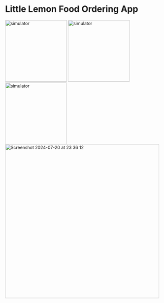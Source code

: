 # Little Lemon Food Ordering App
<img width = "200" alt="simulator" src="https://github.com/user-attachments/assets/6f622d01-289f-4b82-9eff-c38d8fe9f2e7">
<img width = "200" alt="simulator" src="https://github.com/user-attachments/assets/8ddb82c9-d5e3-4d74-91d7-ffbe2699d43f">
<img width = "200" alt="simulator" src="https://github.com/user-attachments/assets/131965e4-5ac7-45de-8158-f3d64b254f00">

<img width="500" alt="Screenshot 2024-07-20 at 23 36 12" src="https://github.com/user-attachments/assets/c4d0eb61-8ea2-479a-9c99-d587ef4a46dc">
